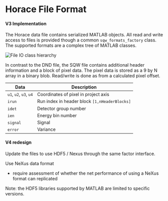 # Horace File Format

#### V3 Implementation

The Horace data file contains serialized MATLAB objects. All read and write access to files is provided though a common `sqw_formats_factory` class. The supported formats are a complex tree of MATLAB classes.

![File IO class hierarchy](..\..\horace_core\sqw\file_io\CollabDiagram.png)



In contrast to the DND file, the SQW file contains additional header information and a block of pixel data. The pixel data is stored as a 9 by N array in a binary blob. Read/write is done as from a calculated pixel offset.

| Data                   | Description                                   |
| ---------------------- | --------------------------------------------- |
| `u1`, `u2`, `u3`, `u4` | Coordinates of pixel in project axis          |
| `irun`                 | Run index in header block `[1,nHeaderBlocks]` |
| `idet`                 | Detector group number                         |
| `ien`                  | Energy bin number                             |
| `signal`               | Signal                                        |
| `error`                | Variance                                      |

#### V4 redesign

Update the files to use HDF5 / Nexus through the same factor interface.

Use NeXus data format

- require assessment of whether the net performance of using a NeXus format can replicated

Note: the HDF5 libraries supported by MATLAB are limited to specific versions.